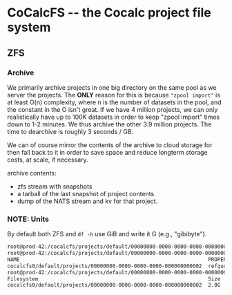 # CoCalcFS -- the Cocalc project file system

## ZFS

### Archive

We primarily archive projects in one big directory on the same pool as we
server the projects. The **ONLY** reason for this is because `"zpool import"` is
at least O\(n\) complexity, where n is the number of datasets in the pool,
and the constant in the O isn't great. If we have 4 million projects, we can
only realistically have up to 100K datasets in order to keep "zpool import" times
down to 1-2 minutes. We thus archive the other 3.9 million projects. The time
to dearchive is roughly 3 seconds / GB.

We can of course mirror the contents of the archive to cloud storage for then fall
back to it in order to save space and reduce longterm storage costs, at scale,
if necessary.

archive contents:
 - zfs stream with snapshots
 - a tarball of the last snapshot of project contents
 - dump of the NATS stream and kv for that project.


### NOTE: Units

By default both ZFS and `df -h` use GiB and write it G (e.g., "gibibyte").

```sh
root@prod-42:/cocalcfs/projects/default/00000000-0000-0000-0000-000000000002# zfs set refquota=2147483648 cocalcfs0/default/projects/00000000-0000-0000-0000-000000000002 
root@prod-42:/cocalcfs/projects/default/00000000-0000-0000-0000-000000000002# zfs get refquota cocalcfs0/default/projects/00000000-0000-0000-0000-000000000002 
NAME                                                             PROPERTY  VALUE     SOURCE
cocalcfs0/default/projects/00000000-0000-0000-0000-000000000002  refquota  2G        local
root@prod-42:/cocalcfs/projects/default/00000000-0000-0000-0000-000000000002# df -h .
Filesystem                                                       Size  Used Avail Use% Mounted on
cocalcfs0/default/projects/00000000-0000-0000-0000-000000000002  2.0G  568M  1.5G  28% /cocalcfs/projects/default/00000000-0000-0000-0000-000000000002
```
